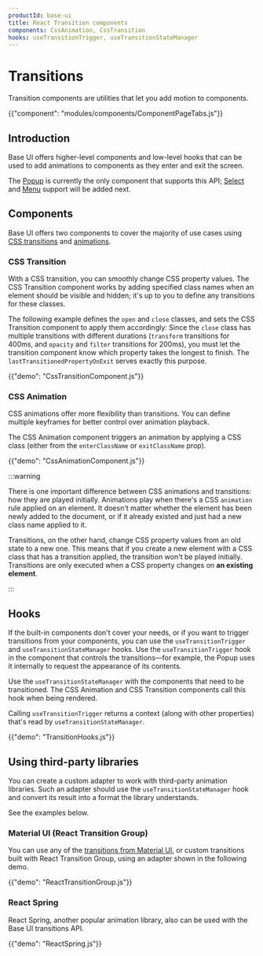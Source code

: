 ```yaml
---
productId: base-ui
title: React Transition components
components: CssAnimation, CssTransition
hooks: useTransitionTrigger, useTransitionStateManager
---
```


# Transitions

<p class="description">Transition components are utilities that let you add motion to components.</p>

{{"component": "modules/components/ComponentPageTabs.js"}}

## Introduction

Base UI offers higher-level components and low-level hooks that can be used to add animations to components as they enter and exit the screen.

The [Popup](/base-ui/react-popup/) is currently the only component that supports this API; [Select](/base-ui/react-select/) and [Menu](/base-ui/react-menu/) support will be added next.

## Components

Base UI offers two components to cover the majority of use cases using [CSS transitions](https://developer.mozilla.org/en-US/docs/Web/CSS/CSS_transitions/Using_CSS_transitions) and [animations](https://developer.mozilla.org/en-US/docs/Web/CSS/CSS_animations/Using_CSS_animations).

### CSS Transition

With a CSS transition, you can smoothly change CSS property values.
The CSS Transition component works by adding specified class names when an element should be visible and hidden; it's up to you to define any transitions for these classes.

The following example defines the `open` and `close` classes, and sets the CSS Transition component to apply them accordingly:
Since the `close` class has multiple transitions with different durations (`transform` transitions for 400ms, and `opacity` and `filter` transitions for 200ms), you must let the transition component know which property takes the longest to finish. 
The `lastTransitionedPropertyOnExit` serves exactly this purpose.

{{"demo": "CssTransitionComponent.js"}}

### CSS Animation

CSS animations offer more flexibility than transitions.
You can define multiple keyframes for better control over animation playback.

The CSS Animation component triggers an animation by applying a CSS class (either from the `enterClassName` or `exitClassName` prop).

{{"demo": "CssAnimationComponent.js"}}

:::warning

There is one important difference between CSS animations and transitions: how they are played initially.
Animations play when there's a CSS `animation` rule applied on an element.
It doesn't matter whether the element has been newly added to the document, or if it already existed and just had a new class name applied to it.

Transitions, on the other hand, change CSS property values from an old state to a new one.
This means that if you create a new element with a CSS class that has a transition applied, the transition won't be played initially.
Transitions are only executed when a CSS property changes on **an existing element**.

:::

## Hooks

If the built-in components don't cover your needs, or if you want to trigger transitions from your components, you can use the `useTransitionTrigger` and `useTransitionStateManager` hooks.
Use the `useTransitionTrigger` hook in the component that controls the transitions—for example, the Popup uses it internally to request the appearance of its contents.

Use the `useTransitionStateManager` with the components that need to be transitioned.
The CSS Animation and CSS Transition components call this hook when being rendered.

Calling `useTransitionTrigger` returns a context (along with other properties) that's read by `useTransitionStateManager`.

{{"demo": "TransitionHooks.js"}}

## Using third-party libraries

You can create a custom adapter to work with third-party animation libraries.
Such an adapter should use the `useTransitionStateManager` hook and convert its result into a format the library understands.

See the examples below.

### Material UI (React Transition Group)

You can use any of the [transitions from Material UI](https://mui.com/material-ui/transitions/), or custom transitions built with React Transition Group, using an adapter shown in the following demo.

{{"demo": "ReactTransitionGroup.js"}}

### React Spring

React Spring, another popular animation library, also can be used with the Base UI transitions API.

{{"demo": "ReactSpring.js"}}
